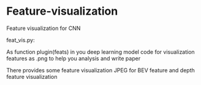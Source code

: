 # Feature-visualization
Feature visualization for CNN 

feat_vis.py:

As function plugin(feats) in you deep learning model code for visualization features as .png to help you analysis and write paper

There provides some feature visualization JPEG for BEV feature and depth feature visualization 

